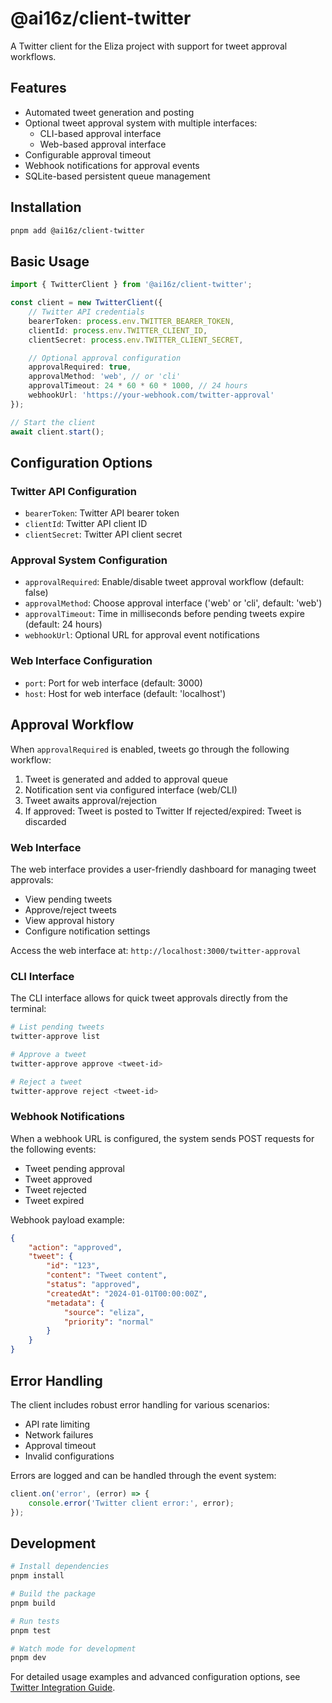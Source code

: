 # @ai16z/client-twitter

A Twitter client for the Eliza project with support for tweet approval workflows.

## Features

- Automated tweet generation and posting
- Optional tweet approval system with multiple interfaces:
  - CLI-based approval interface
  - Web-based approval interface
- Configurable approval timeout
- Webhook notifications for approval events
- SQLite-based persistent queue management

## Installation

```bash
pnpm add @ai16z/client-twitter
```

## Basic Usage

```typescript
import { TwitterClient } from '@ai16z/client-twitter';

const client = new TwitterClient({
    // Twitter API credentials
    bearerToken: process.env.TWITTER_BEARER_TOKEN,
    clientId: process.env.TWITTER_CLIENT_ID,
    clientSecret: process.env.TWITTER_CLIENT_SECRET,

    // Optional approval configuration
    approvalRequired: true,
    approvalMethod: 'web', // or 'cli'
    approvalTimeout: 24 * 60 * 60 * 1000, // 24 hours
    webhookUrl: 'https://your-webhook.com/twitter-approval'
});

// Start the client
await client.start();
```

## Configuration Options

### Twitter API Configuration
- `bearerToken`: Twitter API bearer token
- `clientId`: Twitter API client ID
- `clientSecret`: Twitter API client secret

### Approval System Configuration
- `approvalRequired`: Enable/disable tweet approval workflow (default: false)
- `approvalMethod`: Choose approval interface ('web' or 'cli', default: 'web')
- `approvalTimeout`: Time in milliseconds before pending tweets expire (default: 24 hours)
- `webhookUrl`: Optional URL for approval event notifications

### Web Interface Configuration
- `port`: Port for web interface (default: 3000)
- `host`: Host for web interface (default: 'localhost')

## Approval Workflow

When `approvalRequired` is enabled, tweets go through the following workflow:

1. Tweet is generated and added to approval queue
2. Notification sent via configured interface (web/CLI)
3. Tweet awaits approval/rejection
4. If approved: Tweet is posted to Twitter
   If rejected/expired: Tweet is discarded

### Web Interface

The web interface provides a user-friendly dashboard for managing tweet approvals:

- View pending tweets
- Approve/reject tweets
- View approval history
- Configure notification settings

Access the web interface at: `http://localhost:3000/twitter-approval`

### CLI Interface

The CLI interface allows for quick tweet approvals directly from the terminal:

```bash
# List pending tweets
twitter-approve list

# Approve a tweet
twitter-approve approve <tweet-id>

# Reject a tweet
twitter-approve reject <tweet-id>
```

### Webhook Notifications

When a webhook URL is configured, the system sends POST requests for the following events:

- Tweet pending approval
- Tweet approved
- Tweet rejected
- Tweet expired

Webhook payload example:
```json
{
    "action": "approved",
    "tweet": {
        "id": "123",
        "content": "Tweet content",
        "status": "approved",
        "createdAt": "2024-01-01T00:00:00Z",
        "metadata": {
            "source": "eliza",
            "priority": "normal"
        }
    }
}
```

## Error Handling

The client includes robust error handling for various scenarios:

- API rate limiting
- Network failures
- Approval timeout
- Invalid configurations

Errors are logged and can be handled through the event system:

```typescript
client.on('error', (error) => {
    console.error('Twitter client error:', error);
});
```

## Development

```bash
# Install dependencies
pnpm install

# Build the package
pnpm build

# Run tests
pnpm test

# Watch mode for development
pnpm dev
```

For detailed usage examples and advanced configuration options, see [Twitter Integration Guide](../docs/twitter.md).
